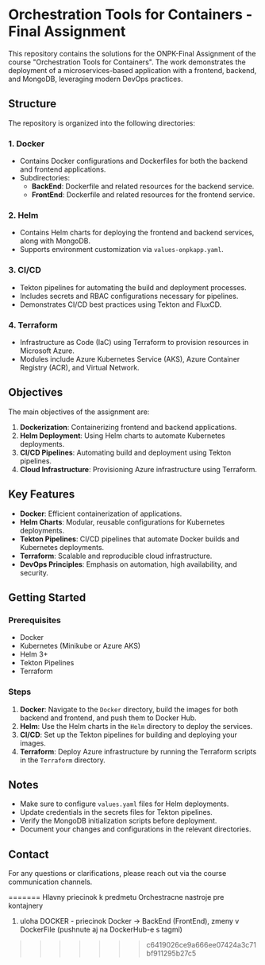 # Orchestration Tools for Containers - Final Assignment

This repository contains the solutions for the ONPK-Final Assignment of the course "Orchestration Tools for Containers". The work demonstrates the deployment of a microservices-based application with a frontend, backend, and MongoDB, leveraging modern DevOps practices.

## Structure

The repository is organized into the following directories:

### 1. **Docker**
   - Contains Docker configurations and Dockerfiles for both the backend and frontend applications.
   - Subdirectories:
     - **BackEnd**: Dockerfile and related resources for the backend service.
     - **FrontEnd**: Dockerfile and related resources for the frontend service.

### 2. **Helm**
   - Contains Helm charts for deploying the frontend and backend services, along with MongoDB.
   - Supports environment customization via `values-onpkapp.yaml`.

### 3. **CI/CD**
   - Tekton pipelines for automating the build and deployment processes.
   - Includes secrets and RBAC configurations necessary for pipelines.
   - Demonstrates CI/CD best practices using Tekton and FluxCD.

### 4. **Terraform**
   - Infrastructure as Code (IaC) using Terraform to provision resources in Microsoft Azure.
   - Modules include Azure Kubernetes Service (AKS), Azure Container Registry (ACR), and Virtual Network.

## Objectives

The main objectives of the assignment are:
1. **Dockerization**: Containerizing frontend and backend applications.
2. **Helm Deployment**: Using Helm charts to automate Kubernetes deployments.
3. **CI/CD Pipelines**: Automating build and deployment using Tekton pipelines.
4. **Cloud Infrastructure**: Provisioning Azure infrastructure using Terraform.

## Key Features

- **Docker**: Efficient containerization of applications.
- **Helm Charts**: Modular, reusable configurations for Kubernetes deployments.
- **Tekton Pipelines**: CI/CD pipelines that automate Docker builds and Kubernetes deployments.
- **Terraform**: Scalable and reproducible cloud infrastructure.
- **DevOps Principles**: Emphasis on automation, high availability, and security.

## Getting Started

### Prerequisites

- Docker
- Kubernetes (Minikube or Azure AKS)
- Helm 3+
- Tekton Pipelines
- Terraform

### Steps

1. **Docker**: Navigate to the `Docker` directory, build the images for both backend and frontend, and push them to Docker Hub.
2. **Helm**: Use the Helm charts in the `Helm` directory to deploy the services.
3. **CI/CD**: Set up the Tekton pipelines for building and deploying your images.
4. **Terraform**: Deploy Azure infrastructure by running the Terraform scripts in the `Terraform` directory.

## Notes

- Make sure to configure `values.yaml` files for Helm deployments.
- Update credentials in the secrets files for Tekton pipelines.
- Verify the MongoDB initialization scripts before deployment.
- Document your changes and configurations in the relevant directories.

## Contact

For any questions or clarifications, please reach out via the course communication channels.

=======
Hlavny priecinok k predmetu Orchestracne nastroje pre kontajnery
1. uloha DOCKER - priecinok Docker -> BackEnd (FrontEnd), zmeny v DockerFile (pushnute aj na DockerHub-e s tagmi)
>>>>>>> c6419026ce9a666ee07424a3c71bf911295b27c5
